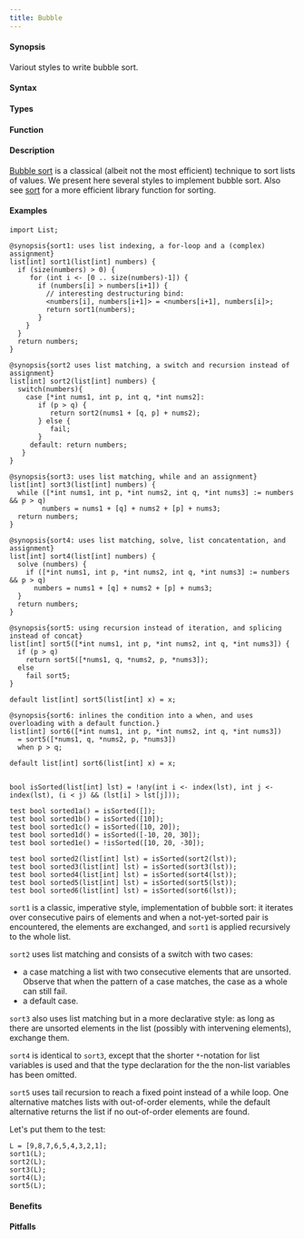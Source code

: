 ```yaml
---
title: Bubble
---
```


#### Synopsis

Variout styles to write bubble sort.

#### Syntax

#### Types

#### Function

#### Description

[Bubble sort](http://en.wikipedia.org/wiki/Bubble_sort) is a classical (albeit not the most efficient) technique to sort lists of values.
We present here several styles to implement bubble sort. 
Also see [sort]((Library:List-sort)) for a more efficient library function for sorting.

#### Examples

```rascal-commands
import List;

@synopsis{sort1: uses list indexing, a for-loop and a (complex) assignment}
list[int] sort1(list[int] numbers) { 
  if (size(numbers) > 0) {
     for (int i <- [0 .. size(numbers)-1]) {
       if (numbers[i] > numbers[i+1]) {
         // interesting destructuring bind:
         <numbers[i], numbers[i+1]> = <numbers[i+1], numbers[i]>;
         return sort1(numbers);
       }
    }
  }  
  return numbers;
}

@synopsis{sort2 uses list matching, a switch and recursion instead of assignment}
list[int] sort2(list[int] numbers) {
  switch(numbers){
    case [*int nums1, int p, int q, *int nums2]:
       if (p > q) {
          return sort2(nums1 + [q, p] + nums2);
       } else {
       	  fail;
       }
     default: return numbers;
   }
}

@synopsis{sort3: uses list matching, while and an assignment}
list[int] sort3(list[int] numbers) {
  while ([*int nums1, int p, *int nums2, int q, *int nums3] := numbers && p > q)
        numbers = nums1 + [q] + nums2 + [p] + nums3;
  return numbers;
}

@synopsis{sort4: uses list matching, solve, list concatentation, and assignment}
list[int] sort4(list[int] numbers) {
  solve (numbers) {
    if ([*int nums1, int p, *int nums2, int q, *int nums3] := numbers && p > q)
      numbers = nums1 + [q] + nums2 + [p] + nums3;
  }
  return numbers;
}

@synopsis{sort5: using recursion instead of iteration, and splicing instead of concat}
list[int] sort5([*int nums1, int p, *int nums2, int q, *int nums3]) {
  if (p > q) 
    return sort5([*nums1, q, *nums2, p, *nums3]); 
  else 
    fail sort5;
}

default list[int] sort5(list[int] x) = x;

@synopsis{sort6: inlines the condition into a when, and uses overloading with a default function.}
list[int] sort6([*int nums1, int p, *int nums2, int q, *int nums3]) 
  = sort5([*nums1, q, *nums2, p, *nums3])
  when p > q; 

default list[int] sort6(list[int] x) = x;


bool isSorted(list[int] lst) = !any(int i <- index(lst), int j <- index(lst), (i < j) && (lst[i] > lst[j]));

test bool sorted1a() = isSorted([]);
test bool sorted1b() = isSorted([10]);
test bool sorted1c() = isSorted([10, 20]);
test bool sorted1d() = isSorted([-10, 20, 30]);
test bool sorted1e() = !isSorted([10, 20, -30]);

test bool sorted2(list[int] lst) = isSorted(sort2(lst));
test bool sorted3(list[int] lst) = isSorted(sort3(lst));
test bool sorted4(list[int] lst) = isSorted(sort4(lst));
test bool sorted5(list[int] lst) = isSorted(sort5(lst));
test bool sorted6(list[int] lst) = isSorted(sort6(lst));
```
                
`sort1` is a classic, imperative style, implementation of bubble sort: it iterates over consecutive pairs of elements and
when a not-yet-sorted pair is encountered, the elements are exchanged, and `sort1` is applied recursively to the whole list.

`sort2` uses list matching and consists of a switch with two cases:

*  a case matching a list with two consecutive elements that are unsorted. Observe that when the pattern of a case matches,
   the case as a whole can still fail.
*  a default case.


`sort3` also uses list matching but in a more declarative style: as long as there are unsorted elements in the list (possibly with intervening elements), exchange them.

`sort4` is identical to `sort3`, except that the shorter `*`-notation for list variables is used and that the type declaration for the
the non-list variables has been omitted.

`sort5` uses tail recursion to reach a fixed point instead of a while loop. One alternative matches lists with out-of-order elements, while the default alternative returns the list if no out-of-order elements are found.

Let's put them to the test:
```rascal-shell,continue
L = [9,8,7,6,5,4,3,2,1];
sort1(L);
sort2(L);
sort3(L);
sort4(L);
sort5(L);
```


#### Benefits

#### Pitfalls

